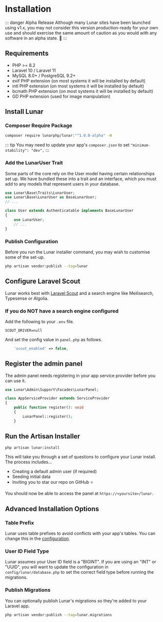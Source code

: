 # Installation

::: danger Alpha Release
Although many Lunar sites have been launched using v1.x, you may not consider this version production-ready for your own
use and should exercise the same amount of caution as you would with any software in an alpha state. 🚀
:::

## Requirements

- PHP >= 8.2
- Laravel 10 / Laravel 11
- MySQL 8.0+ / PostgreSQL 9.2+
- exif PHP extension (on most systems it will be installed by default)
- intl PHP extension (on most systems it will be installed by default)
- bcmath PHP extension (on most systems it will be installed by default)
- GD PHP extension (used for image manipulation)

## Install Lunar

### Composer Require Package

```sh
composer require lunarphp/lunar:"^1.0.0-alpha" -W
```

::: tip
You may need to update your app's `composer.json` to set `"minimum-stability": "dev",`
:::

### Add the LunarUser Trait

Some parts of the core rely on the User model having certain relationships set up. We have bundled these into a trait and an interface, which you must add to any models that represent users in your database.

```php
use Lunar\Base\Traits\LunarUser;
use Lunar\Base\LunarUser as BaseLunarUser;
// ...

class User extends Authenticatable implements BaseLunarUser
{
    use LunarUser;
    // ...
}
```

### Publish Configuration
Before you run the Lunar installer command, you may wish to customise some of the set-up.


```sh
php artisan vendor:publish --tag=lunar
```

## Configure Laravel Scout
Lunar works best with [Laravel Scout](https://laravel.com/docs/master/scout) and a search engine like Meilisearch, Typesense or Algolia.

### If you do NOT have a search engine configured
Add the following to your `.env` file.
```
SCOUT_DRIVER=null
```
And set the config value in `panel.php` as follows.
```php
    'scout_enabled' => false,
```


## Register the admin panel

The admin panel needs registering in your app service provider before you can use it.

```php
use Lunar\Admin\Support\Facades\LunarPanel;

class AppServiceProvider extends ServiceProvider
{
    public function register(): void
    {
        LunarPanel::register();
    }
```

## Run the Artisan Installer

```sh
php artisan lunar:install
```

This will take you through a set of questions to configure your Lunar install. The process includes...

- Creating a default admin user (if required)
- Seeding initial data
- Inviting you to star our repo on GitHub ⭐

You should now be able to access the panel at `https://<yoursite>/lunar`.

## Advanced Installation Options

### Table Prefix

Lunar uses table prefixes to avoid conflicts with your app's tables. You can change this in the [configuration](/core/configuration.html).

### User ID Field Type

Lunar assumes your User ID field is a "BIGINT". If you are using an "INT" or "UUID", you will want to update the configuration in `config/lunar/database.php` to set the correct field type before running the migrations.

### Publish Migrations

You can optionally publish Lunar's migrations so they're added to your Laravel app.

```sh
php artisan vendor:publish --tag=lunar.migrations
```
